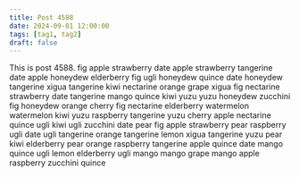 ```yaml
---
title: Post 4588
date: 2024-09-01 12:00:00
tags: [tag1, tag2]
draft: false
---
```

This is post 4588.
fig
apple
strawberry
date
apple
strawberry
tangerine
date
apple
honeydew
elderberry
fig
ugli
honeydew
quince
date
honeydew
tangerine
xigua
tangerine
kiwi
nectarine
orange
grape
xigua
fig
nectarine
strawberry
date
tangerine
mango
quince
kiwi
yuzu
yuzu
honeydew
zucchini
fig
honeydew
orange
cherry
fig
nectarine
elderberry
watermelon
watermelon
kiwi
yuzu
raspberry
tangerine
yuzu
cherry
apple
nectarine
quince
ugli
kiwi
ugli
zucchini
date
pear
fig
apple
strawberry
pear
raspberry
ugli
date
ugli
tangerine
orange
tangerine
lemon
xigua
tangerine
yuzu
pear
kiwi
elderberry
pear
orange
raspberry
tangerine
apple
quince
date
mango
quince
ugli
lemon
elderberry
ugli
mango
mango
grape
mango
apple
raspberry
zucchini
quince
